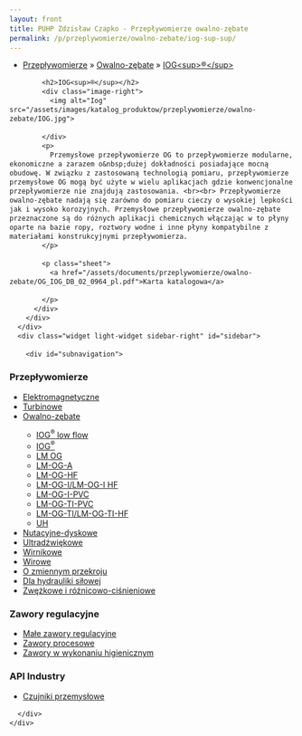 ```yaml
---
layout: front
title: PUHP Zdzisław Czapko - Przepływomierze owalno-zębate
permalink: /p/przeplywomierze/owalno-zebate/iog-sup-sup/
---
```


<div id="content">
  <div class="wrapper-with-color-background">
    <div class="content-area-blog blog-background-sidebar-right">
      <div class="mainarea-left" id="mainarea">
        <div class="blogpost-blog3">
          <div class="post-content">
            <ul class="meta">
<li>
<a href="/p/przeplywomierze">Przepływomierze</a>
»
<a href="/p/przeplywomierze/owalno-zebate">Owalno-zębate</a>
»
<a href="/p/przeplywomierze/owalno-zebate/iog-sup-sup">IOG&lt;sup&gt;®&lt;/sup&gt;</a>
</li>
</ul>

            <h2>IOG<sup>®</sup></h2>
            <div class="image-right">
              <img alt="Iog" src="/assets/images/katalog_produktow/przeplywomierze/owalno-zebate/IOG.jpg">

            </div>
            <p>
              Przemysłowe przepływomierze OG to przepływomierze modularne, ekonomiczne a zarazem o&nbsp;dużej dokładności posiadające mocną obudowę. W związku z zastosowaną technologią pomiaru, przepływomierze przemysłowe OG mogą być użyte w wielu aplikacjach gdzie konwencjonalne przepływomierze nie znajdują zastosowania. <br><br> Przepływomierze owalno-zębate nadają się zarówno do pomiaru cieczy o wysokiej lepkości jak i wysoko korozyjnych. Przemysłowe przepływomierze owalno-zębate przeznaczone są do różnych aplikacji chemicznych włączając w to płyny oparte na bazie ropy, roztwory wodne i inne płyny kompatybilne z materiałami konstrukcyjnymi przepływomierza.
            </p>
            
            <p class="sheet">
              <a href="/assets/documents/przeplywomierze/owalno-zebate/OG_IOG_DB_02_0964_pl.pdf">Karta katalogowa</a>

            </p>
          </div>
        </div>
      </div>
      <div class="widget light-widget sidebar-right" id="sidebar">
        
        <div id="subnavigation">
<h3>Przepływomierze</h3>
<ul class="subcategories">
<li class="category"><a href="/p/przeplywomierze/elektromagnetyczne">Elektromagnetyczne</a></li>
<li class="category"><a href="/p/przeplywomierze/turbinowe">Turbinowe</a></li>
<li class="category"><a href="/p/przeplywomierze/owalno-zebate">Owalno-zębate</a></li>
<div class="light-widget">
<ul class="products">
<li class="product"><a href="/p/przeplywomierze/owalno-zebate/iog-sup-sup-low-flow">IOG<sup>®</sup> low flow</a></li>
<li class="product"><a href="/p/przeplywomierze/owalno-zebate/iog-sup-sup">IOG<sup>®</sup></a></li>
<li class="product"><a href="/p/przeplywomierze/owalno-zebate/lm-og">LM OG</a></li>
<li class="product"><a href="/p/przeplywomierze/owalno-zebate/lm-og-a">LM-OG-A</a></li>
<li class="product"><a href="/p/przeplywomierze/owalno-zebate/lm-og-hf">LM-OG-HF</a></li>
<li class="product"><a href="/p/przeplywomierze/owalno-zebate/lm-og-i-lm-og-i-hf">LM-OG-I/LM-OG-I HF</a></li>
<li class="product"><a href="/p/przeplywomierze/owalno-zebate/lm-og-i-pvc">LM-OG-I-PVC</a></li>
<li class="product"><a href="/p/przeplywomierze/owalno-zebate/lm-og-ti-pvc">LM-OG-TI-PVC</a></li>
<li class="product"><a href="/p/przeplywomierze/owalno-zebate/lm-og-ti-lm-og-ti-hf">LM-OG-TI/LM-OG-TI-HF</a></li>
<li class="product"><a href="/p/przeplywomierze/owalno-zebate/uh">UH</a></li>
</ul>
</div>
<li class="category"><a href="/p/przeplywomierze/nutacyjne-dyskowe">Nutacyjne-dyskowe</a></li>
<li class="category"><a href="/p/przeplywomierze/ultradzwiekowe">Ultradźwiękowe</a></li>
<li class="category"><a href="/p/przeplywomierze/wirnikowe">Wirnikowe</a></li>
<li class="category"><a href="/p/przeplywomierze/wirowe">Wirowe</a></li>
<li class="category"><a href="/p/przeplywomierze/o-zmiennym-przekroju">O zmiennym przekroju</a></li>
<li class="category"><a href="/p/przeplywomierze/dla-hydrauliki-silowej">Dla hydrauliki siłowej</a></li>
<li class="category"><a href="/p/przeplywomierze/zwezkowe-i-roznicowo-cisnieniowe">Zwężkowe i różnicowo-ciśnieniowe</a></li>
</ul>
<h3>Zawory regulacyjne</h3>
<ul class="subcategories">
<li class="category"><a href="/p/zawory-regulacyjne/male-zawory-regulacyjne">Małe zawory regulacyjne</a></li>
<li class="category"><a href="/p/zawory-regulacyjne/zawory-procesowe">Zawory procesowe</a></li>
<li class="category"><a href="/p/zawory-regulacyjne/zawory-w-wykonaniu-higienicznym">Zawory w wykonaniu higienicznym</a></li>
</ul>
<h3>API Industry</h3>
<ul class="subcategories">
<li class="category"><a href="/p/api-industry/czujniki-przemyslowe">Czujniki przemysłowe</a></li>
</ul>
</div>

      </div>
    </div>
  </div>
</div>